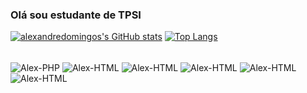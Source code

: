 ### Olá sou estudante de TPSI

[![alexandredomingos's GitHub stats](https://github-readme-stats.vercel.app/api?username=alexandredomingos&theme=chartreuse-dark)](https://github.com/anuraghazra/github-readme-stats)
[![Top Langs](https://github-readme-stats.vercel.app/api/top-langs/?username=alexandredomingos&theme=chartreuse-dark&layout=compact)](https://github.com/alexandredomingos/github-readme-stats)

<div style="display: inline_block"><br>
  <img align="center" alt="Alex-PHP"  src="https://img.shields.io/badge/PHP-777BB4?style=for-the-badge&logo=php&logoColor=white">
  <img align="center" alt="Alex-HTML"  src="https://img.shields.io/badge/HTML5-E34F26?style=for-the-badge&logo=html5&logoColor=white">
  <img align="center" alt="Alex-HTML"  src="https://img.shields.io/badge/CSS3-1572B6?style=for-the-badge&logo=css3&logoColor=white">
  <img align="center" alt="Alex-HTML"  src="https://img.shields.io/badge/C-00599C?style=for-the-badge&logo=c&logoColor=white">
  <img align="center" alt="Alex-HTML"  src="https://img.shields.io/badge/C%23-239120?style=for-the-badge&logo=c-sharp&logoColor=white">
  <img align="center" alt="Alex-HTML"  src="https://img.shields.io/badge/JavaScript-F7DF1E?style=for-the-badge&logo=javascript&logoColor=black">
  

</div>
